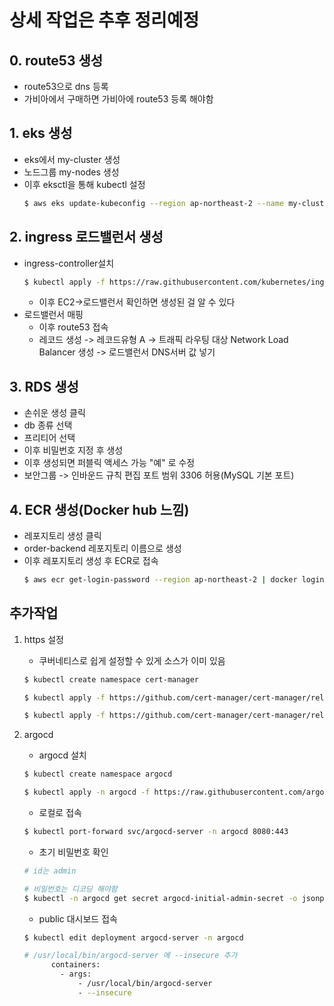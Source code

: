 # 상세 작업은 추후 정리예정

## 0. route53 생성
- route53으로 dns 등록
- 가비아에서 구매하면 가비아에 route53 등록 해야함

## 1. eks 생성
- eks에서 my-cluster 생성
- 노드그룹 my-nodes 생성
- 이후 eksctl을 통해 kubectl 설정
    ```bash
    $ aws eks update-kubeconfig --region ap-northeast-2 --name my-cluster
    ```

## 2. ingress 로드밸런서 생성
- ingress-controller설치
    ```bash
    $ kubectl apply -f https://raw.githubusercontent.com/kubernetes/ingress-nginx/controller-v1.8.1/deploy/static/provider/aws/deploy.yaml
    ```
    - 이후 EC2->로드밸런서 확인하면 생성된 걸 알 수 있다
- 로드밸런서 매핑
    - 이후 route53 접속
    - 레코드 생성 -> 레코드유형 A -> 트래픽 라우팅 대상 Network Load Balancer 생성 -> 로드밸런서 DNS서버 값 넣기

## 3. RDS 생성
- 손쉬운 생성 클릭
- db 종류 선택
- 프리티어 선택
- 이후 비밀번호 지정 후 생성
- 이후 생성되면 퍼블릭 액세스 가능 "예" 로 수정
- 보안그룹 -> 인바운드 규칙 편집 포트 범위 3306 허용(MySQL 기본 포트)

## 4. ECR 생성(Docker hub 느낌)
- 레포지토리 생성 클릭
- order-backend 레포지토리 이름으로 생성
- 이후 레포지토리 생성 후 ECR로 접속
    ```bash
    $ aws ecr get-login-password --region ap-northeast-2 | docker login --username AWS --password-stdin <ecr-uri>
    ```

## 추가작업
1. https 설정
    - 쿠버네티스로 쉽게 설정할 수 있게 소스가 이미 있음
    ```bash
    $ kubectl create namespace cert-manager
    
    $ kubectl apply -f https://github.com/cert-manager/cert-manager/releases/download/v1.5.0/cert-manager.crds.yaml

    $ kubectl apply -f https://github.com/cert-manager/cert-manager/releases/download/v1.5.0/cert-manager.yaml
    ```

2. argocd
    - argocd 설치
    ```bash
    $ kubectl create namespace argocd

    $ kubectl apply -n argocd -f https://raw.githubusercontent.com/argoproj/argo-cd/stable/manifests/install.yaml
    ```

    - 로컬로 접속
    ```bash
    $ kubectl port-forward svc/argocd-server -n argocd 8080:443
    ```

    - 초기 비밀번호 확인
    
    ```bash
    # id는 admin

    # 비밀번호는 디코딩 해야함
    $ kubectl -n argocd get secret argocd-initial-admin-secret -o jsonpath="{.data.password}"
    ```

    - public 대시보드 접속
    ```bash
    $ kubectl edit deployment argocd-server -n argocd

    # /usr/local/bin/argocd-server 에 --insecure 추가
          containers:
            - args:
                - /usr/local/bin/argocd-server
                - --insecure
    ```
